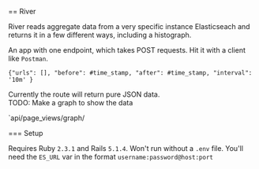 == River

River reads aggregate data from a very specific instance Elasticseach and returns it in a few different ways, including a histograph.

An app with one endpoint, which takes POST requests.
Hit it with a client like `Postman`. 

`{"urls": [], "before": #time_stamp, "after": #time_stamp, "interval": '10m' }`

Currently the route will return pure JSON data.<br />
TODO: Make a graph to show the data

`api/page_views/graph/


=== Setup

Requires Ruby `2.3.1` and Rails `5.1.4`. 
Won't run without a `.env` file. You'll need the `ES_URL` var in the format `username:password@host:port`
